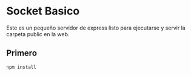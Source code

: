 # Socket Basico

Este es un pequeño servidor de express listo para ejecutarse y servir la carpeta public en la web.


## Primero

```
npm install
```